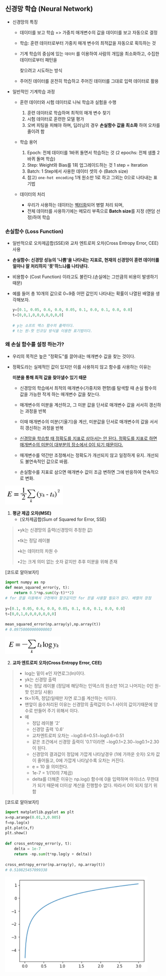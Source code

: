 ## 신경망 학습 (Neural Network)

- 신경망의 특징

  - 데이터를 보고 학습 => 가중치 매개변수의 값을 데이터를 보고 자동으로 결정

  - 학습: 훈련 데이터로부터 가중치 매개 변수의 최적값을 자동으로 획득하는 것

  - 기계 학습의 중심에 있는 `데이터` 를 이용하여 사람의 개입을 최소화하고, 수집한 데이터로부터 패턴을

    찾으려고 시도하는 방식

  - 주어진 데이터를 온전히 학습하고 주어진 데이터를 그대로 입력 데이터로 활용

    

- 일반적인 기계학습 과정

  - 훈련 데이터와 시험 데이터로 나눠 학습과 실험을 수행
    1. 훈련 데이터로 학습하며 최적의 매개 변수 찾기
    2. 시험 데이터로 훈련한 모델 평가
    3. 오버 피팅을 피해야 하며, 딥러닝의 경우 **손실함수 값을 최소화** 하여 오차를 줄이려 함

  - 학습 용어
    1. Epoch: 전체 데이터를 1바퀴 돌면서 학습하는 것 (2 epochs: 전체 샘플 2바퀴 돌며 학습)
    2. Step: Weight와 Bias를 1회 업그레이드하는 것 1 step = Iteration
    3. Batch: 1 Step에서 사용한 데이터 셋의 수 (Batch size)
    4. 참고) `one-hot encoding` 1개 원소만 1로 하고 그외는 0으로 나타내는 표기법
  - 데이터의 처리
    - 우리가 사용하는 데이터는 <u>벡터화</u>되어 병렬 처리 되며,
    - 전체 데이터를 사용하기에는 메모리 부족으로 **Batch size**를 지정 (랜덤 선정)하여 학습



### **손실함수 (Loss Function)**

- 일반적으로 오차제곱합(SSE)와 교차 엔트로피 오차(Cross Entropy Error, CEE) 사용

- **손실함수: 신경망 성능의 '나쁨'을 나타내는 지표로, 현재의 신경망이 훈련 데이터를 얼마나 잘 처리하지 '못'하느냐를 나타낸다.**

- 비용함수 (Cost Function) 이라고도 불린다.(손실에는 그만큼의 비용이 발생하기 때문)

 - 예를 들어 총 10개의 값으로 0~9중 어떤 값인지 나타내는 확률이 나열된 배열을 생각해보자.

   ```python
   y=[0.1, 0.05, 0.6, 0.0, 0.05, 0.1, 0.0, 0.1, 0.0, 0.0]
   t=[0,0,1,0,0,0,0,0,0,0]
   
   # y는 소프트 맥스 함수의 출력이다.
   # t는 원-핫 인코딩 방식을 이용한 표기법이다.
   ```

   

### 왜 손실 함수를 설정 하는가?

- 우리의 목적은 높은 "정확도"를 끌어내는 매개변수 값을 찾는 것이다.

- 정확도라는 실제적인 값이 있지만 이를 사용하지 않고 함수를 사용하는 이유는

  **미분을 통해 최적 값을 찾아낼수 있기 때문**

  - 신경망의 학습에서 최적의 매개변수(가중치와 편향)를 탐색할 때 손실 함수의 값을 가능한 작게 하는 매개변수 값을 찾는다.

  - 매개변수의 미분을 계산하고, 그 미분 값을 단서로 매개변수 값을 서서히 갱신하는 과정을 반복

  - 이때 매개변수의 미분(기울기)을 계산, 미분값을 단서로 매개변수의 값을 서서히 갱신하는 과정을 반복 

  - <u>신경망을 학습할 때 정확도를 지표로 삼아서는 안 된다. 정확도를 지표로 하면 매개변수의 미분이 대부분의 장소에서 0이 되기 때문이다.</u>

  - 매개변수를 약간만 조정해서는 정확도가 개선되지 않고 일정하게 유지. 개선되도 불연속적인 값으로 바뀜.

  - 손실함수를 지표로 삼으면 매개변수 값이 조금 변하면 그에 반응하여 연속적으로 변화.

    

<img src="Day_0321.assets/image-20220321184044112.png" alt="image-20220321184044112" style="zoom:80%;" />

1. **평균 제곱 오차(MSE)**
   - (오차제곱합(Sum of Squared for Error,  SSE)

> •yk는 신경망의 출력(신경망이 추정한 값)
>
> •tk는 정답 레이블
>
> •k는 데이터의 차원 수
>
> •2는 크게 의미 없는 숫자 같지만 추후 미분을 위해 존재



[코드로 알아보자!]

```python
import numpy as np
def mean_squared_error(y, t):
    return 0.5*np.sum((y-t)**2)
# for 문을 이용해서 구현해야 할것같지만 for 문을 사용할 필요가 없다. 배열의 장점

y=[0.1, 0.05, 0.6, 0.0, 0.05, 0.1, 0.0, 0.1, 0.0, 0.0]
t=[0,0,1,0,0,0,0,0,0,0]

mean_squared_error(np.array(y),np.array(t))
# 0.09750000000000003
```





<img src="Day_0321.assets/image-20220321184448558.png" alt="image-20220321184448558" style="zoom:80%;" />

2. **교차 엔트로피 오차(Cross Entropy Error, CEE)**

> - log는 밑이 e인 자연로그(ln)이다.
> - yk는 신경망 출력
> - tk는 정답 레이블 (정답에 해당하는 인덱스의 원소만 1이고 나머지는 0인 원-핫 인코딩 사용)
> - tk=1(즉, 정답)일때만 자연 로그를 계산하는 식이다.
> - 맨앞이 음수처리된 이유는 신경망의 출력값이 0~1 사이의 값이기때문에 양수로 만들어 주기 위해서 이다.
> - 예
>   - 정답 레이블 '2'
>   - 신경망 출력 '0.6'
>   - 교차엔트로피 오차는 −log0.6=0.51−log0.6=0.51
>   - 같은 조건에서 신경망 출력이 '0.1'이라면 −log0.1=2.30−log0.1=2.30이 된다.
>   - 신경망의 결과값이 정답에 가깝게 나타날경우 (1에 가까운 숫자) 오차 값이 줄어들고, 0에 가깝게 나타날수록 오차는 커진다.
>   - e = 10 을 의미한다.
>   - 1e-7 = 1/(10의 7제곱)
>   - delta를 더해준 이유는 np.log() 함수에 0을 입력하며 마이너스 무한대가 되기 때문에 더이상 계산을 진행할수 없다. 따라서 0이 되지 않기 위함



[코드로 알아보자!]

```python
import matplotlib.pyplot as plt
x=np.arange(0.01,3,0.005)
f=np.log(x)
plt.plot(x,f)
plt.show()

def cross_entropy_error(y, t):
    delta = 1e-7
    return -np.sum(t*np.log(y + delta))

cross_entropy_error(np.array(y), np.array(t))
# 0.510825457099338
```

<img src="Day_0321.assets/image-20220321185532483.png" alt="image-20220321185532483" style="zoom:80%;" />